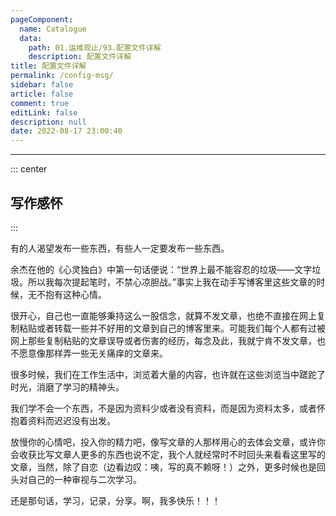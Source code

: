 ```yaml
---
pageComponent:
  name: Catalogue
  data:
    path: 01.运维观止/93.配置文件详解
    description: 配置文件详解
title: 配置文件详解
permalink: /config-msg/
sidebar: false
article: false
comment: true
editLink: false
description: null
date: 2022-08-17 23:00:40
---
```


---


::: center
## 写作感怀
:::

有的人渴望发布一些东西，有些人一定要发布一些东西。

余杰在他的《心灵独白》中第一句话便说：“世界上最不能容忍的垃圾——文字垃圾。所以我每次提起笔时，不禁心凉胆战。”事实上我在动手写博客里这些文章的时候，无不抱有这种心情。

很开心，自己也一直能够秉持这么一股信念，就算不发文章，也绝不直接在网上复制粘贴或者转载一些并不好用的文章到自己的博客里来。可能我们每个人都有过被网上那些复制粘贴的文章误导或者伤害的经历，每念及此，我就宁肯不发文章，也不愿意像那样弄一些无关痛痒的文章来。

很多时候，我们在工作生活中，浏览着大量的内容，也许就在这些浏览当中蹉跎了时光，消磨了学习的精神头。

我们学不会一个东西，不是因为资料少或者没有资料，而是因为资料太多，或者怀抱着资料而迟迟没有出发。

放慢你的心情吧，投入你的精力吧，像写文章的人那样用心的去体会文章，或许你会收获比写文章人更多的东西也说不定，我个人就经常时不时回头来看看这里写的文章，当然，除了自恋（边看边叹：咦，写的真不赖呀！）之外，更多时候也是回头对自己的一种审视与二次学习。

还是那句话，学习，记录，分享。啊，我多快乐！！！